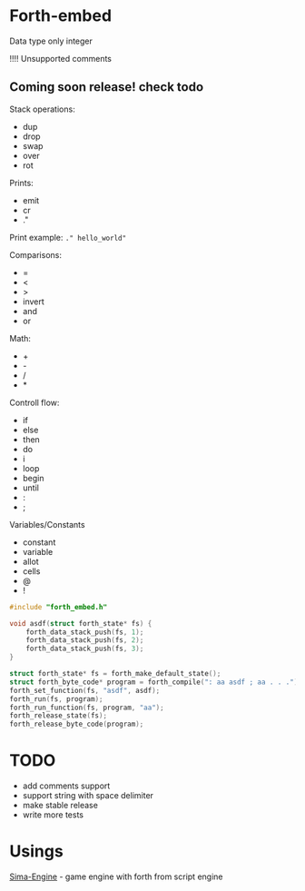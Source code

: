 # Forth-embed

Data type only integer

!!!! Unsupported comments
## Coming soon release! check todo


Stack operations:
- dup
- drop
- swap
- over
- rot

Prints:
- emit
- cr
- ."

Print example: ```." hello_world"```

Сomparisons:
- =
- <
- \>
- invert
- and
- or

Math:
- \+
- \-
- /
- \*

 Controll flow:
 - if
 - else
 - then
 - do
 - i
 - loop
 - begin
 - until
 - :
 - ;

Variables/Constants
- constant
- variable
- allot
- cells
- @
- !


```C
#include "forth_embed.h"

void asdf(struct forth_state* fs) {
	forth_data_stack_push(fs, 1);
	forth_data_stack_push(fs, 2);
	forth_data_stack_push(fs, 3);
} 

struct forth_state* fs = forth_make_default_state();
struct forth_byte_code* program = forth_compile(": aa asdf ; aa . . .");
forth_set_function(fs, "asdf", asdf);
forth_run(fs, program);
forth_run_function(fs, program, "aa");
forth_release_state(fs);
forth_release_byte_code(program); 
```

# TODO
- add comments support
- support string with space delimiter
- make stable release
- write more tests

# Usings

[Sima-Engine](https://github.com/KorolevSoftware/Sima-Engine) - game engine with forth from script engine
